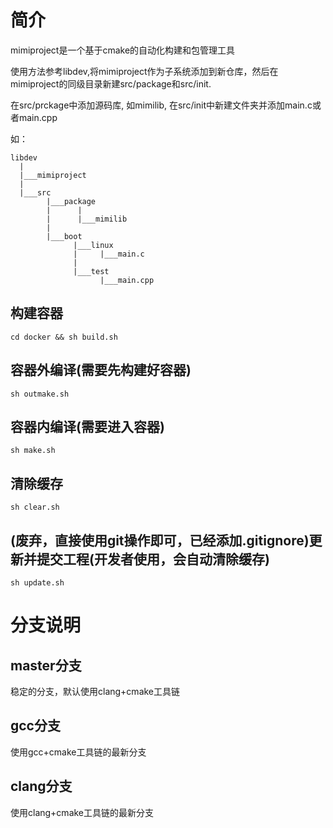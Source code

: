 # 简介
mimiproject是一个基于cmake的自动化构建和包管理工具

使用方法参考libdev,将mimiproject作为子系统添加到新仓库，然后在mimiproject的同级目录新建src/package和src/init.

在src/prckage中添加源码库, 如mimilib, 在src/init中新建文件夹并添加main.c或者main.cpp

如：

``` 
libdev
  |
  |___mimiproject
  |
  |___src
        |___package 
        |      |
        |      |___mimilib
        |      
        |___boot
              |___linux
              |     |___main.c
              |
              |___test
                    |___main.cpp
```
## 构建容器
``` shell
cd docker && sh build.sh
```
## 容器外编译(需要先构建好容器)
``` shell
sh outmake.sh
```
## 容器内编译(需要进入容器)
``` shell
sh make.sh
```

## 清除缓存
``` shell
sh clear.sh
```

## (废弃，直接使用git操作即可，已经添加.gitignore)更新并提交工程(开发者使用，会自动清除缓存)
``` shell
sh update.sh
```

# 分支说明

## master分支
稳定的分支，默认使用clang+cmake工具链

## gcc分支
使用gcc+cmake工具链的最新分支

## clang分支
使用clang+cmake工具链的最新分支